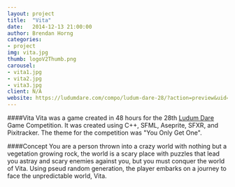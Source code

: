 ```yaml
---
layout: project
title:  "Vita"
date:   2014-12-13 21:00:00
author: Brendan Horng
categories:
- project
img: vita.jpg
thumb: logoV2Thumb.png
carousel:
- vita1.jpg
- vita2.jpg
- vita3.jpg
client: N/A
website: https://ludumdare.com/compo/ludum-dare-28/?action=preview&uid=28874
---
```

####Vita
Vita was a game created in 48 hours for the 28th [Ludum Dare](ludumdare.com/compo/) Game Competition. It was created using C++, SFML, Aseprite, SFXR, and Pixitracker. The theme for the competition was "You Only Get One".

####Concept
You are a person thrown into a crazy world with nothing but a vegetation growing rock, the world is a scary place with puzzles that lead you astray and scary enemies against you, but you must conquer the world of Vita. Using pseud random generation, the player embarks on a journey to face the unpredictable world, Vita.
